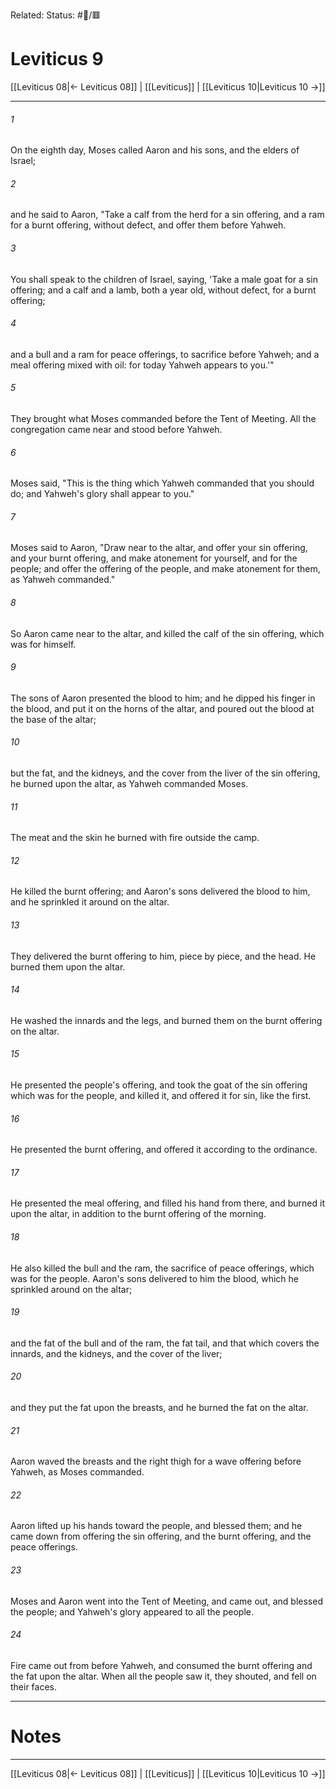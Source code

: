 Related:
Status: #📖/🟥
# Leviticus 9

[[Leviticus 08|← Leviticus 08]] | [[Leviticus]] | [[Leviticus 10|Leviticus 10 →]]
***



###### 1 
On the eighth day, Moses called Aaron and his sons, and the elders of Israel; 

###### 2 
and he said to Aaron, "Take a calf from the herd for a sin offering, and a ram for a burnt offering, without defect, and offer them before Yahweh. 

###### 3 
You shall speak to the children of Israel, saying, 'Take a male goat for a sin offering; and a calf and a lamb, both a year old, without defect, for a burnt offering; 

###### 4 
and a bull and a ram for peace offerings, to sacrifice before Yahweh; and a meal offering mixed with oil: for today Yahweh appears to you.'" 

###### 5 
They brought what Moses commanded before the Tent of Meeting. All the congregation came near and stood before Yahweh. 

###### 6 
Moses said, "This is the thing which Yahweh commanded that you should do; and Yahweh's glory shall appear to you." 

###### 7 
Moses said to Aaron, "Draw near to the altar, and offer your sin offering, and your burnt offering, and make atonement for yourself, and for the people; and offer the offering of the people, and make atonement for them, as Yahweh commanded." 

###### 8 
So Aaron came near to the altar, and killed the calf of the sin offering, which was for himself. 

###### 9 
The sons of Aaron presented the blood to him; and he dipped his finger in the blood, and put it on the horns of the altar, and poured out the blood at the base of the altar; 

###### 10 
but the fat, and the kidneys, and the cover from the liver of the sin offering, he burned upon the altar, as Yahweh commanded Moses. 

###### 11 
The meat and the skin he burned with fire outside the camp. 

###### 12 
He killed the burnt offering; and Aaron's sons delivered the blood to him, and he sprinkled it around on the altar. 

###### 13 
They delivered the burnt offering to him, piece by piece, and the head. He burned them upon the altar. 

###### 14 
He washed the innards and the legs, and burned them on the burnt offering on the altar. 

###### 15 
He presented the people's offering, and took the goat of the sin offering which was for the people, and killed it, and offered it for sin, like the first. 

###### 16 
He presented the burnt offering, and offered it according to the ordinance. 

###### 17 
He presented the meal offering, and filled his hand from there, and burned it upon the altar, in addition to the burnt offering of the morning. 

###### 18 
He also killed the bull and the ram, the sacrifice of peace offerings, which was for the people. Aaron's sons delivered to him the blood, which he sprinkled around on the altar; 

###### 19 
and the fat of the bull and of the ram, the fat tail, and that which covers the innards, and the kidneys, and the cover of the liver; 

###### 20 
and they put the fat upon the breasts, and he burned the fat on the altar. 

###### 21 
Aaron waved the breasts and the right thigh for a wave offering before Yahweh, as Moses commanded. 

###### 22 
Aaron lifted up his hands toward the people, and blessed them; and he came down from offering the sin offering, and the burnt offering, and the peace offerings. 

###### 23 
Moses and Aaron went into the Tent of Meeting, and came out, and blessed the people; and Yahweh's glory appeared to all the people. 

###### 24 
Fire came out from before Yahweh, and consumed the burnt offering and the fat upon the altar. When all the people saw it, they shouted, and fell on their faces.

---
# Notes


***
[[Leviticus 08|← Leviticus 08]] | [[Leviticus]] | [[Leviticus 10|Leviticus 10 →]]

